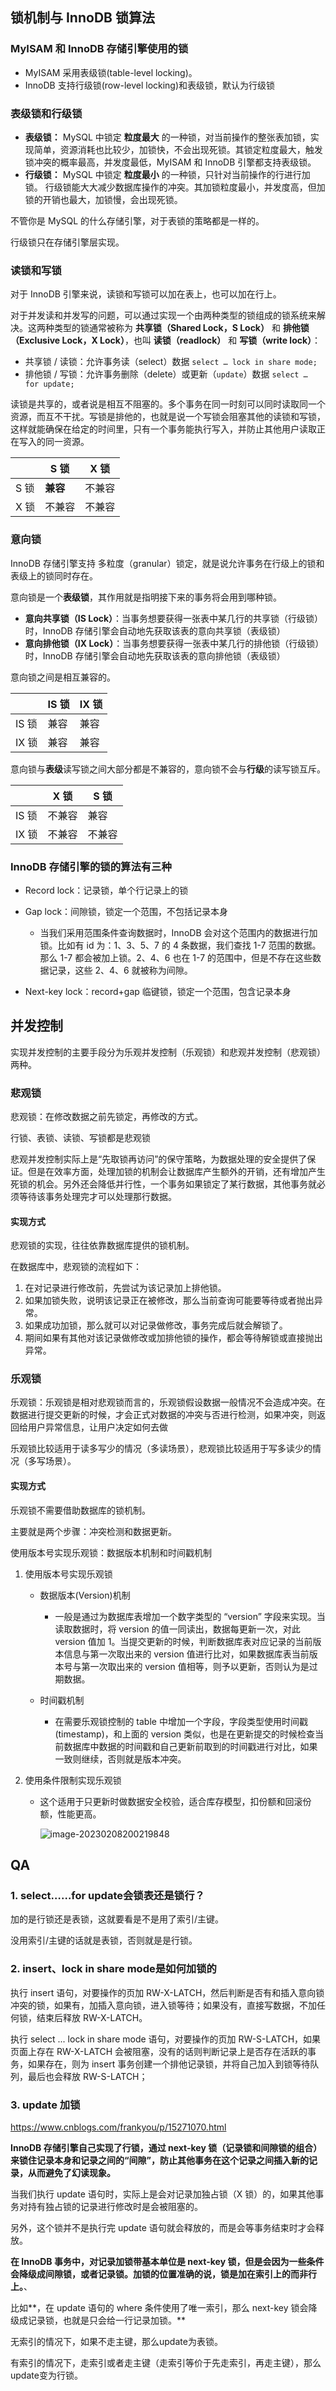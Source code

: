 ## 锁机制与 InnoDB 锁算法

### MyISAM 和 InnoDB 存储引擎使用的锁

- MyISAM 采用表级锁(table-level locking)。
- InnoDB 支持行级锁(row-level locking)和表级锁，默认为行级锁



### 表级锁和行级锁

- **表级锁：** MySQL 中锁定 **粒度最大** 的一种锁，对当前操作的整张表加锁，实现简单，资源消耗也比较少，加锁快，不会出现死锁。其锁定粒度最大，触发锁冲突的概率最高，并发度最低，MyISAM 和 InnoDB 引擎都支持表级锁。
- **行级锁：** MySQL 中锁定 **粒度最小** 的一种锁，只针对当前操作的行进行加锁。 行级锁能大大减少数据库操作的冲突。其加锁粒度最小，并发度高，但加锁的开销也最大，加锁慢，会出现死锁。

不管你是 MySQL 的什么存储引擎，对于表锁的策略都是一样的。

行级锁只在存储引擎层实现。



### 读锁和写锁

对于 InnoDB 引擎来说，读锁和写锁可以加在表上，也可以加在行上。

对于并发读和并发写的问题，可以通过实现一个由两种类型的锁组成的锁系统来解决。这两种类型的锁通常被称为 **共享锁（Shared Lock，S Lock）** 和 **排他锁（Exclusive Lock，X Lock）**，也叫 **读锁（readlock）** 和 **写锁（write lock）**：

- 共享锁 / 读锁：允许事务读（select）数据 `select … lock in share mode;`
- 排他锁 / 写锁：允许事务删除（delete）或更新（`update`）数据 `select … for update;`

读锁是共享的，或者说是相互不阻塞的。多个事务在同一时刻可以同时读取同一个资源，而互不干扰。写锁是排他的，也就是说一个写锁会阻塞其他的读锁和写锁，这样就能确保在给定的时间里，只有一个事务能执行写入，并防止其他用户读取正在写入的同一资源。

|      | S 锁     | X 锁   |
| ---- | -------- | ------ |
| S 锁 | **兼容** | 不兼容 |
| X 锁 | 不兼容   | 不兼容 |



### 意向锁

InnoDB 存储引擎支持 多粒度（granular）锁定，就是说允许事务在行级上的锁和表级上的锁同时存在。

意向锁是一个**表级锁**，其作用就是指明接下来的事务将会用到哪种锁。

- **意向共享锁（IS Lock）**：当事务想要获得一张表中某几行的共享锁（行级锁）时，InnoDB 存储引擎会自动地先获取该表的意向共享锁（表级锁）
- **意向排他锁（IX Lock）**：当事务想要获得一张表中某几行的排他锁（行级锁）时，InnoDB 存储引擎会自动地先获取该表的意向排他锁（表级锁）

意向锁之间是相互兼容的。

|       | IS 锁 | IX 锁 |
| ----- | ----- | ----- |
| IS 锁 | 兼容  | 兼容  |
| IX 锁 | 兼容  | 兼容  |

意向锁与**表级**读写锁之间大部分都是不兼容的，意向锁不会与**行级**的读写锁互斥。

|       | X 锁   | S 锁   |
| ----- | ------ | ------ |
| IS 锁 | 不兼容 | 兼容   |
| IX 锁 | 不兼容 | 不兼容 |



### InnoDB 存储引擎的锁的算法有三种

- Record lock：记录锁，单个行记录上的锁
- Gap lock：间隙锁，锁定一个范围，不包括记录本身
  - 当我们采用范围条件查询数据时，InnoDB 会对这个范围内的数据进行加锁。比如有 id 为：1、3、5、7 的 4 条数据，我们查找 1-7 范围的数据。那么 1-7 都会被加上锁。2、4、6 也在 1-7 的范围中，但是不存在这些数据记录，这些 2、4、6 就被称为间隙。

- Next-key lock：record+gap 临键锁，锁定一个范围，包含记录本身



## 并发控制

实现并发控制的主要手段分为乐观并发控制（乐观锁）和悲观并发控制（悲观锁）两种。

### 悲观锁

悲观锁：在修改数据之前先锁定，再修改的方式。

行锁、表锁、读锁、写锁都是悲观锁

悲观并发控制实际上是“先取锁再访问”的保守策略，为数据处理的安全提供了保证。但是在效率方面，处理加锁的机制会让数据库产生额外的开销，还有增加产生死锁的机会。另外还会降低并行性，一个事务如果锁定了某行数据，其他事务就必须等待该事务处理完才可以处理那行数据。

#### 实现方式

悲观锁的实现，往往依靠数据库提供的锁机制。

在数据库中，悲观锁的流程如下：

1. 在对记录进行修改前，先尝试为该记录加上排他锁。
2. 如果加锁失败，说明该记录正在被修改，那么当前查询可能要等待或者抛出异常。
3. 如果成功加锁，那么就可以对记录做修改，事务完成后就会解锁了。
4. 期间如果有其他对该记录做修改或加排他锁的操作，都会等待解锁或直接抛出异常。

### 乐观锁

乐观锁：乐观锁是相对悲观锁而言的，乐观锁假设数据一般情况不会造成冲突。在数据进行提交更新的时候，才会正式对数据的冲突与否进行检测，如果冲突，则返回给用户异常信息，让用户决定如何去做

乐观锁比较适用于读多写少的情况（多读场景），悲观锁比较适用于写多读少的情况（多写场景）。

#### 实现方式

乐观锁不需要借助数据库的锁机制。

主要就是两个步骤：冲突检测和数据更新。

使用版本号实现乐观锁：数据版本机制和时间戳机制

1. 使用版本号实现乐观锁

   - 数据版本(Version)机制
     - 一般是通过为数据库表增加一个数字类型的 “version” 字段来实现。当读取数据时，将 version 的值一同读出，数据每更新一次，对此 version 值加 1。当提交更新的时候，判断数据库表对应记录的当前版本信息与第一次取出来的 version 值进行比对，如果数据库表当前版本号与第一次取出来的 version 值相等，则予以更新，否则认为是过期数据。

   - 时间戳机制
     - 在需要乐观锁控制的 table 中增加一个字段，字段类型使用时间戳(timestamp)，和上面的 version 类似，也是在更新提交的时候检查当前数据库中数据的时间戳和自己更新前取到的时间戳进行对比，如果一致则继续，否则就是版本冲突。

2. 使用条件限制实现乐观锁

   - 这个适用于只更新时做数据安全校验，适合库存模型，扣份额和回滚份额，性能更高。

     ![image-20230208200219848](https://gitee.com/Transmigration_zhou/pic/raw/master/image-20230208200219848.png)



## QA

### 1. select……for update会锁表还是锁行？

加的是行锁还是表锁，这就要看是不是用了索引/主键。

没用索引/主键的话就是表锁，否则就是是行锁。

### 2.  insert、lock in share mode是如何加锁的

执行 insert 语句，对要操作的页加 RW-X-LATCH，然后判断是否有和插入意向锁冲突的锁，如果有，加插入意向锁，进入锁等待；如果没有，直接写数据，不加任何锁，结束后释放 RW-X-LATCH。

执行 select ... lock in share mode 语句，对要操作的页加 RW-S-LATCH，如果页面上存在 RW-X-LATCH 会被阻塞，没有的话则判断记录上是否存在活跃的事务，如果存在，则为 insert 事务创建一个排他记录锁，并将自己加入到锁等待队列，最后也会释放 RW-S-LATCH；

### 3. update 加锁

https://www.cnblogs.com/frankyou/p/15271070.html

**InnoDB 存储引擎自己实现了行锁，通过 next-key 锁（记录锁和间隙锁的组合）来锁住记录本身和记录之间的“间隙”，防止其他事务在这个记录之间插入新的记录，从而避免了幻读现象。**

当我们执行 update 语句时，实际上是会对记录加独占锁（X 锁）的，如果其他事务对持有独占锁的记录进行修改时是会被阻塞的。

另外，这个锁并不是执行完 update 语句就会释放的，而是会等事务结束时才会释放。

**在 InnoDB 事务中，对记录加锁带基本单位是 next-key 锁，但是会因为一些条件会降级成间隙锁，或者记录锁。加锁的位置准确的说，锁是加在索引上的而非行上。**、

比如**，在 update 语句的 where 条件使用了唯一索引，那么 next-key 锁会降级成记录锁，也就是只会给一行记录加锁。**

无索引的情况下，如果不走主键，那么update为表锁。

有索引的情况下，走索引或者走主键（走索引等价于先走索引，再走主键），那么update变为行锁。